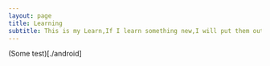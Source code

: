 ```yaml
---
layout: page
title: Learning
subtitle: This is my Learn,If I learn something new,I will put them out at this website.
---
```


(Some test)[./android]

